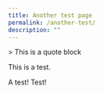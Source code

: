 ```yaml
---
title: Another test page
permalink: /another-test/
description: ""
---
```

&gt; This is a quote block

This is a test.

A test! Test!

